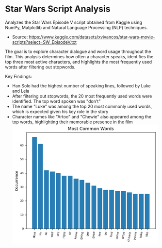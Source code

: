 # Star Wars Script Analysis
Analyzes the Star Wars Episode V script obtained from Kaggle using NumPy, Matplotlib and Natural Language Processing (NLP) techniques.
- Source: https://www.kaggle.com/datasets/xvivancos/star-wars-movie-scripts?select=SW_EpisodeV.txt

The goal is to explore character dialogue and word usage throughout the film. This analysis determines how often a character speaks, identifies the top three most active characters, and highlights the most frequently used words after filtering out stopwords.

Key Findings:
- Han Solo had the highest number of speaking lines, followed by Luke and Leia
- After filtering out stopwords, the 20 most frequently used words were identified. The top word spoken was "don't"
- The name "Luke" was among the top 20 most commonly used words, which is expected given his key role in the story
- Character names like "Artoo" and "Chewie" also appeared among the top words, highlighting their memorable presence in the film
![Top Words](images/most_common_words.png)
